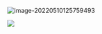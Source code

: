 

![image-20220510125759493](C:\Users\王耀\AppData\Roaming\Typora\typora-user-images\image-20220510125759493.png)

![](C:\Users\王耀\AppData\Roaming\Typora\typora-user-images\image-20220510125825184.png)

